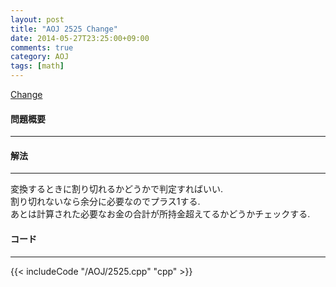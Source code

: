 ```yaml
---
layout: post
title: "AOJ 2525 Change"
date: 2014-05-27T23:25:00+09:00
comments: true
category: AOJ
tags: [math]
---
```


[Change](http://judge.u-aizu.ac.jp/onlinejudge/description.jsp?id=2525)

#### 問題概要

****

#### 解法

****

変換するときに割り切れるかどうかで判定すればいい.  
割り切れないなら余分に必要なのでプラス1する.  
あとは計算された必要なお金の合計が所持金超えてるかどうかチェックする.  

#### コード

****

{{< includeCode "/AOJ/2525.cpp" "cpp" >}}
